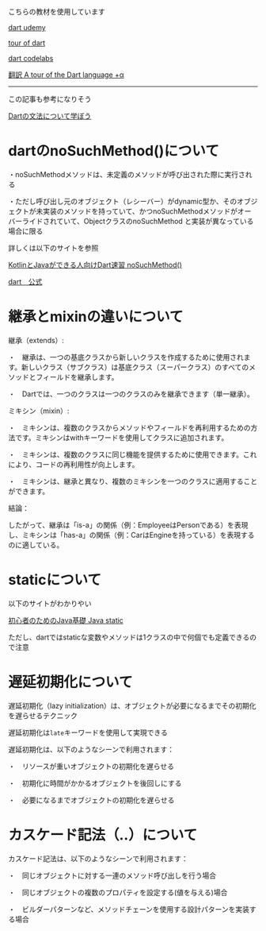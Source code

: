 こちらの教材を使用しています

[dart udemy](https://www.udemy.com/course/flutter-dart/)

[tour of dart](https://dart.dev/language)

[dart codelabs](https://dart.dev/codelabs)

[翻訳 A tour of the Dart language +α](https://qiita.com/yana1316/items/dff227fde4cc76b1b9ab)

---

この記事も参考になりそう

[Dartの文法について学ぼう](https://qiita.com/my_programming/items/9ba25114ef217d077ca5)

# dartのnoSuchMethod()について

・noSuchMethodメソッドは、未定義のメソッドが呼び出された際に実行される

・ただし呼び出し元のオブジェクト（レシーバー）がdynamic型か、そのオブジェクトが未実装のメソッドを持っていて、かつnoSuchMethodメソッドがオーバーライドされていて、ObjectクラスのnoSuchMethod と実装が異なっている場合に限る

詳しくは以下のサイトを参照

[KotlinとJavaができる人向けDart速習 noSuchMethod()](https://qiita.com/kikuchy/items/2cce118d38fc15324b2b#nosuchmethod)

[dart　公式](https://dart.dev/language/extend#nosuchmethod)

# 継承とmixinの違いについて

継承（extends）:

  ・　継承は、一つの基底クラスから新しいクラスを作成するために使用されます。新しいクラス（サブクラス）は基底クラス（スーパークラス）のすべてのメソッドとフィールドを継承します。
  
  ・　Dartでは、一つのクラスは一つのクラスのみを継承できます（単一継承）。

  ミキシン（mixin）:

  ・　ミキシンは、複数のクラスからメソッドやフィールドを再利用するための方法です。ミキシンはwithキーワードを使用してクラスに追加されます。
  
  ・　ミキシンは、複数のクラスに同じ機能を提供するために使用できます。これにより、コードの再利用性が向上します。
  
  ・　ミキシンは、継承と異なり、複数のミキシンを一つのクラスに適用することができます。

  結論：
  
  したがって、継承は「is-a」の関係（例：EmployeeはPersonである）を表現し、ミキシンは「has-a」の関係（例：CarはEngineを持っている）を表現するのに適している。

# staticについて

以下のサイトがわかりやい

[初心者のためのJava基礎 Java static](https://zenn.dev/odentravel/books/c893bb0b7352f6/viewer/0494b3)

ただし、dartではstaticな変数やメソッドは1クラスの中で何個でも定義できるので注意

# 遅延初期化について

遅延初期化（lazy initialization）は、オブジェクトが必要になるまでその初期化を遅らせるテクニック

遅延初期化は`late`キーワードを使用して実現できる

遅延初期化は、以下のようなシーンで利用されます：

・　リソースが重いオブジェクトの初期化を遅らせる

・　初期化に時間がかかるオブジェクトを後回しにする

・　必要になるまでオブジェクトの初期化を遅らせる

# カスケード記法（..）について

カスケード記法は、以下のようなシーンで利用されます：

・　同じオブジェクトに対する一連のメソッド呼び出しを行う場合

・　同じオブジェクトの複数のプロパティを設定する(値を与える)場合

・　ビルダーパターンなど、メソッドチェーンを使用する設計パターンを実装する場合



